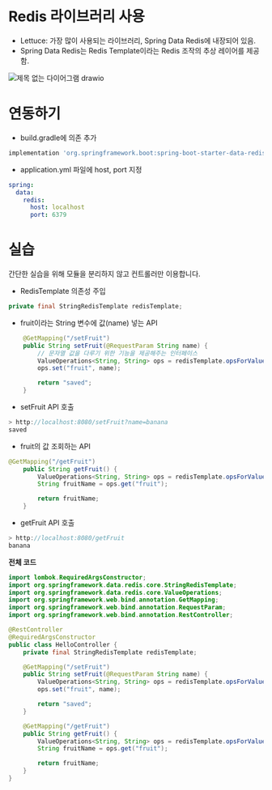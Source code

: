 # Redis 라이브러리 사용


- Lettuce: 가장 많이 사용되는 라이브러리, Spring Data Redis에 내장되어 있음.
- Spring Data Redis는 Redis Template이라는 Redis 조작의 추상 레이어를 제공함.

![제목 없는 다이어그램 drawio](https://github.com/suhjaesuk/til/assets/110963294/bdb8ae50-6844-411d-862b-53b7dd4c52bc)


# 연동하기

- build.gradle에 의존 추가

```bash
implementation 'org.springframework.boot:spring-boot-starter-data-redis'
```

- application.yml 파일에 host, port 지정

```yaml
spring:
  data:
    redis:
      host: localhost
      port: 6379
```

# 실습

간단한 실습을 위해 모듈을 분리하지 않고 컨트롤러만 이용합니다.

- RedisTemplate 의존성 주입

```java
private final StringRedisTemplate redisTemplate;
```

- fruit이라는 String 변수에 값(name) 넣는 API

```java
    @GetMapping("/setFruit")
    public String setFruit(@RequestParam String name) {
        // 문자열 값을 다루기 위한 기능을 제공해주는 인터페이스
        ValueOperations<String, String> ops = redisTemplate.opsForValue();
        ops.set("fruit", name);

        return "saved";
    }
```

- setFruit API 호출

```java
> http://localhost:8080/setFruit?name=banana
saved
```

- fruit의 값 조회하는 API

```java
@GetMapping("/getFruit")
    public String getFruit() {
        ValueOperations<String, String> ops = redisTemplate.opsForValue();
        String fruitName = ops.get("fruit");

        return fruitName;
    }
```

- getFruit API 호출

```java
> http://localhost:8080/getFruit
banana
```

**전체 코드**

```java
import lombok.RequiredArgsConstructor;
import org.springframework.data.redis.core.StringRedisTemplate;
import org.springframework.data.redis.core.ValueOperations;
import org.springframework.web.bind.annotation.GetMapping;
import org.springframework.web.bind.annotation.RequestParam;
import org.springframework.web.bind.annotation.RestController;

@RestController
@RequiredArgsConstructor
public class HelloController {
    private final StringRedisTemplate redisTemplate;

    @GetMapping("/setFruit")
    public String setFruit(@RequestParam String name) {
        ValueOperations<String, String> ops = redisTemplate.opsForValue();
        ops.set("fruit", name);

        return "saved";
    }

    @GetMapping("/getFruit")
    public String getFruit() {
        ValueOperations<String, String> ops = redisTemplate.opsForValue();
        String fruitName = ops.get("fruit");

        return fruitName;
    }
}
```
